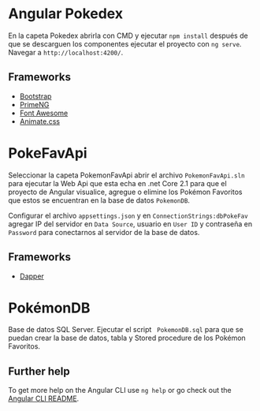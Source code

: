 # Angular Pokedex

En la capeta Pokedex abrirla con CMD y ejecutar `npm install` después de que se descarguen los componentes ejecutar el proyecto con `ng serve`.  Navegar a `http://localhost:4200/`.

## Frameworks
* [Bootstrap](https://getbootstrap.com)
* [PrimeNG](http://www.dropwizard.io/1.0.2/docs/)
* [Font Awesome](https://www.primefaces.org/primeng/#/)
* [Animate.css](https://daneden.github.io/animate.css/)

# PokeFavApi

Seleccionar la capeta PokemonFavApi abrir el archivo `PokemonFavApi.sln` para ejecutar la Web Api que esta echa en .net Core 2.1 para que el proyecto de Angular visualice, agregue o elimine los Pokémon Favoritos que estos se encuentran en la base de datos `PokemonDB`.

Configurar el archivo `appsettings.json` y en `ConnectionStrings:dbPokeFav` agregar IP del servidor en `Data Source`,  usuario en `User ID` y contraseña en `Password` para conectarnos al servidor de la base de datos. 

## Frameworks
* [Dapper](https://www.nuget.org/packages/Dapper)

# PokémonDB

Base de datos SQL Server. Ejecutar el script ` PokemonDB.sql` para que se puedan crear la base de datos, tabla y Stored procedure de los Pokémon Favoritos.

## Further help

To get more help on the Angular CLI use `ng help` or go check out the [Angular CLI README](https://github.com/angular/angular-cli/blob/master/README.md).
